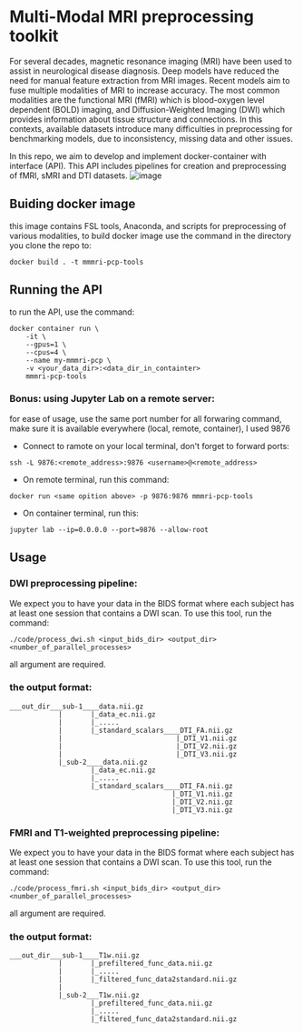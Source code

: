 # Multi-Modal MRI preprocessing toolkit

For several decades, magnetic resonance imaging (MRI) have been used to assist in neurological disease diagnosis. Deep models have reduced the need for manual feature extraction from MRI images. Recent models aim to fuse multiple modalities of MRI to increase accuracy. The most common modalities are the functional MRI (fMRI) which is  blood-oxygen level dependent (BOLD) imaging, and Diffusion-Weighted Imaging (DWI) which provides information about tissue structure and connections.
In this contexts, available datasets introduce many difficulties in preprocessing for benchmarking models, due to inconsistency, missing data and other issues.

In this repo, we aim to develop and implement docker-container with interface (API). This API includes pipelines for creation and preprocessing of fMRI, sMRI and DTI datasets. 
![image](files/Users/jzhang/Desktop/Isolated.png)

## Buiding docker image
this image contains FSL tools, Anaconda, and scripts for preprocessing of various modalities, to build docker image use the command in the directory you clone the repo to:
```
docker build . -t mmmri-pcp-tools
```

## Running the API
to run the API, use the command: 
```
docker container run \
    -it \
    --gpus=1 \
    --cpus=4 \
    --name my-mmmri-pcp \
    -v <your_data_dir>:<data_dir_in_containter>
    mmmri-pcp-tools
```
### Bonus: using Jupyter Lab on a remote server:
for ease of usage, use the same port number for all forwaring command, make sure it is available everywhere (local, remote, container), I used 9876  
* Connect to ramote on your local terminal, don't forget to forward ports:
```
ssh -L 9876:<remote_address>:9876 <username>@<remote_address>
 ```
* On remote terminal, run this command:
```
docker run <same opition above> -p 9876:9876 mmmri-pcp-tools
```
* On container terminal, run this:
```
jupyter lab --ip=0.0.0.0 --port=9876 --allow-root
```
## Usage
### DWI preprocessing pipeline:
We expect you to have your data in the BIDS format where each subject has at least one session that contains a DWI scan. To use this tool, run the command:
```
./code/process_dwi.sh <input_bids_dir> <output_dir> <number_of_parallel_processes>
```
all argument are required.
### the output format:
```
___out_dir___sub-1____data.nii.gz
            |       |_data_ec.nii.gz
            |       |_.....
            |       |_standard_scalars____DTI_FA.nii.gz
            |                            |_DTI_V1.nii.gz
            |                            |_DTI_V2.nii.gz
            |                            |_DTI_V3.nii.gz
            |_sub-2____data.nii.gz
                    |_data_ec.nii.gz
                    |_.....
                    |_standard_scalars____DTI_FA.nii.gz
                                        |_DTI_V1.nii.gz
                                        |_DTI_V2.nii.gz
                                        |_DTI_V3.nii.gz

```

### FMRI and T1-weighted preprocessing pipeline:
We expect you to have your data in the BIDS format where each subject has at least one session that contains a DWI scan. To use this tool, run the command:
```
./code/process_fmri.sh <input_bids_dir> <output_dir> <number_of_parallel_processes>
```
all argument are required.
### the output format:
```
___out_dir___sub-1____T1w.nii.gz
            |       |_prefiltered_func_data.nii.gz
            |       |_.....
            |       |_filtered_func_data2standard.nii.gz
            |       
            |_sub-2___T1w.nii.gz
                    |_prefiltered_func_data.nii.gz
                    |_.....
                    |_filtered_func_data2standard.nii.gz

```
